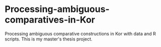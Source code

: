 # Processing-ambiguous-comparatives-in-Kor
Processing ambiguous comparative constructions in Kor with data and R scripts. This is my master's thesis project.
